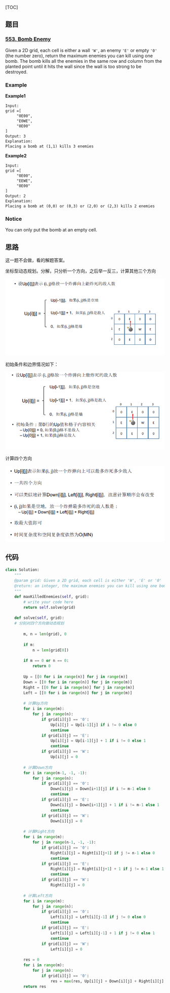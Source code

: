 [TOC]

## 题目

### [553. Bomb Enemy](https://www.lintcode.com/problem/bomb-enemy/description)

Given a 2D grid, each cell is either a wall `'W'`, an enemy `'E'` or empty `'0'` (the number zero), return the maximum enemies you can kill using one bomb.
The bomb kills all the enemies in the same row and column from the planted point until it hits the wall since the wall is too strong to be destroyed.

### Example

**Example1**

```
Input:
grid =[
     "0E00",
     "E0WE",
     "0E00"
]
Output: 3
Explanation:
Placing a bomb at (1,1) kills 3 enemies
```

**Example2**

```
Input:
grid =[
     "0E00",
     "EEWE",
     "0E00"
]
Output: 2
Explanation:
Placing a bomb at (0,0) or (0,3) or (2,0) or (2,3) kills 2 enemies
```

### Notice

You can only put the bomb at an empty cell.

## 思路

这一题不会做，看的解题答案。

坐标型动态规划。分解，只分析一个方向，之后举一反三，计算其他三个方向

![Up方向转移方程](../../assets/553.bomb-enemy-1.png)

初始条件和边界情况如下：

![初始条件和边界情况](../../assets/553.bomb-enemy-2.png)

计算四个方向

![计算四个方向](../../assets/553.bomb-enemy-3.png)

## 代码

```python
class Solution:
    """
    @param grid: Given a 2D grid, each cell is either 'W', 'E' or '0'
    @return: an integer, the maximum enemies you can kill using one bomb
    """
    def maxKilledEnemies(self, grid):
        # write your code here
        return self.solve(grid)
    
    def solve(self, grid):
    # 分别对四个方向做动态规划
    
        m, n = len(grid), 0
        
        if m:
            n = len(grid[0])
            
        if m == 0 or n == 0:
            return 0
        
        Up = [[0 for i in range(n)] for j in range(m)]
        Down = [[0 for i in range(n)] for j in range(m)]
        Right = [[0 for i in range(n)] for j in range(m)]
        Left = [[0 for i in range(n)] for j in range(m)]
        
        # 计算Up方向
        for i in range(m):
            for j in range(n):
                if grid[i][j] == '0':
                    Up[i][j] = Up[i-1][j] if i != 0 else 0
                    continue
                if grid[i][j] == 'E':
                    Up[i][j] = Up[i-1][j] + 1 if i != 0 else 1
                    continue
                if grid[i][j] == 'W':
                    Up[i][j] = 0
        
        # 计算Down方向
        for i in range(m-1, -1, -1):
            for j in range(n):
                if grid[i][j] == '0':
                    Down[i][j] = Down[i+1][j] if i != m-1 else 0
                    continue
                if grid[i][j] == 'E':
                    Down[i][j] = Down[i+1][j] + 1 if i != m-1 else 1
                    continue
                if grid[i][j] == 'W':
                    Down[i][j] = 0
                    
        # 计算Right方向
        for i in range(m):
            for j in range(n-1, -1, -1):
                if grid[i][j] == '0':
                    Right[i][j] = Right[i][j+1] if j != n-1 else 0
                    continue
                if grid[i][j] == 'E':
                    Right[i][j] = Right[i][j+1] + 1 if j != n-1 else 1
                    continue
                if grid[i][j] == 'W':
                    Right[i][j] = 0           
        
        # 计算Left方向
        for i in range(m):
            for j in range(n):
                if grid[i][j] == '0':
                    Left[i][j] = Left[i][j-1] if j != 0 else 0
                    continue
                if grid[i][j] == 'E':
                    Left[i][j] = Left[i][j-1] + 1 if j != 0 else 1
                    continue
                if grid[i][j] == 'W':
                    Left[i][j] = 0
        
        res = 0
        for i in range(m):
            for j in range(n):
                if grid[i][j] == '0':
                    res = max(res, Up[i][j] + Down[i][j] + Right[i][j] + Left[i][j])
        return res
```


